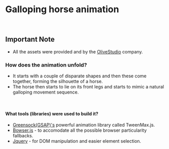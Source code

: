 # Galloping horse animation

&nbsp;
## Important Note

  - All the assets were provided and by the [OliveStudio](http://www.olivestudio.net/) company.

### How does the animation unfold?
 - It starts with a couple of disparate shapes and then these come together, forming the silhouette of a horse.
 - The horse then starts to lie on its front legs and starts to mimic a natural galloping movement sequence.

&nbsp;
#### What tools (libraries) were used to build it?

- [Greensock(GSAP)'s](https://greensock.com/) powerful animation library called TweenMax.js.
- [Bowser.js](https://github.com/lancedikson/bowser) - to accomodate all the possible browser particularity fallbacks.
- [Jquery](http://jquery.com/) - for DOM manipulation and easier element selection.

